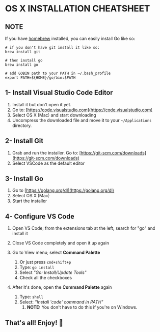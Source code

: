 # OS X INSTALLATION CHEATSHEET

## NOTE

If you have [homebrew](https://brew.sh) installed, you can easily install Go like so:

```
# if you don't have git install it like so:
brew install git

# then install go
brew install go

# add GOBIN path to your PATH in ~/.bash_profile
export PATH=${HOME}/go/bin:$PATH
```

## 1- Install Visual Studio Code Editor

1. Install it but don't open it yet.
2. Go to: [https://code.visualstudio.com](https://code.visualstudio.com)
3. Select OS X (Mac) and start downloading
4. Uncompress the downloaded file and move it to your `~/Applications` directory.

## 2- Install Git

1. Grab and run the installer. Go to: [https://git-scm.com/downloads](https://git-scm.com/downloads)
2. Select VSCode as the default editor

## 3- Install Go

1. Go to [https://golang.org/dl](https://golang.org/dl)
2. Select OS X (Mac)
3. Start the installer

## 4- Configure VS Code

1. Open VS Code; from the extensions tab at the left, search for "go" and install it
2. Close VS Code completely and open it up again

3. Go to View menu; select **Command Palette**
    1. Or just press `cmd+shift+p`
    2. Type: `go install`
    3. Select _"Go: Install/Update Tools"_
    4. Check all the checkboxes

4. After it's done, open the **Command Palette** again
    1. Type: `shell`
    2. Select: _"Install 'code' command in PATH"_
        1. **NOTE:** You don't have to do this if you're on Windows.

## That's all! Enjoy! 🤩


